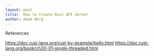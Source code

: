 ```yaml
---
layout: post
title:  How to Create Rust API Server
author: Adam Berg
---
```

<!--more-->



References

https://doc.rust-lang.org/rust-by-example/hello.html
https://doc.rust-lang.org/book/ch20-01-single-threaded.html